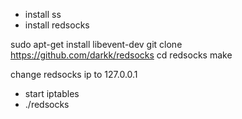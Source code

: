 - install ss
- install redsocks

sudo apt-get install libevent-dev
git clone https://github.com/darkk/redsocks
cd redsocks
make

change redsocks ip to 127.0.0.1

- start iptables
- ./redsocks
